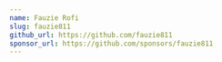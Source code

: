 ```yaml
---
name: Fauzie Rofi
slug: fauzie811
github_url: https://github.com/fauzie811
sponsor_url: https://github.com/sponsors/fauzie811
---
```


